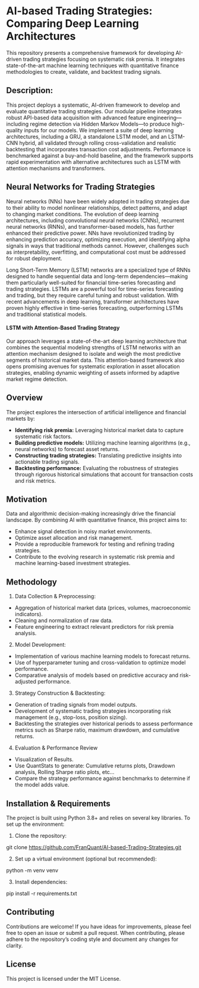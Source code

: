 # AI-based Trading Strategies: Comparing Deep Learning Architectures

This repository presents a comprehensive framework for developing AI-driven trading strategies focusing on systematic risk premia. It integrates state-of-the-art machine learning techniques with quantitative finance methodologies to create, validate, and backtest trading signals.

## Description:  

This project deploys a systematic, AI-driven framework to develop and evaluate quantitative trading strategies. Our modular pipeline integrates robust API-based data acquisition with advanced feature engineering—including regime detection via Hidden Markov Models—to produce high-quality inputs for our models. We implement a suite of deep learning architectures, including a GRU, a standalone LSTM model, and an LSTM-CNN hybrid, all validated through rolling cross-validation and realistic backtesting that incorporates transaction cost adjustments. Performance is benchmarked against a buy-and-hold baseline, and the framework supports rapid experimentation with alternative architectures such as LSTM with attention mechanisms and transformers. 


## Neural Networks for Trading Strategies

Neural networks (NNs) have been widely adopted in trading strategies due to their ability to model nonlinear relationships, detect patterns, and adapt to changing market conditions. The evolution of deep learning architectures, including convolutional neural networks (CNNs), recurrent neural networks (RNNs), and transformer-based models, has further enhanced their predictive power. NNs have revolutionized trading by enhancing prediction accuracy, optimizing execution, and identifying alpha signals in ways that traditional methods cannot. However, challenges such as interpretability, overfitting, and computational cost must be addressed for robust deployment.

Long Short-Term Memory (LSTM) networks are a specialized type of RNNs designed to handle sequential data and long-term dependencies—making them particularly well-suited for financial time-series forecasting and trading strategies. LSTMs are a powerful tool for time-series forecasting and trading, but they require careful tuning and robust validation. With recent advancements in deep learning, transformer architectures have proven highly effective in time-series forecasting, outperforming LSTMs and traditional statistical models.

#### LSTM with Attention-Based Trading Strategy

Our approach leverages a state-of-the-art deep learning architecture that combines the sequential modeling strengths of LSTM networks with an attention mechanism designed to isolate and weigh the most predictive segments of historical market data. This attention-based framework also opens promising avenues for systematic exploration in asset allocation strategies, enabling dynamic weighting of assets informed by adaptive market regime detection.

## Overview

The project explores the intersection of artificial intelligence and financial markets by:
- **Identifying risk premia:** Leveraging historical market data to capture systematic risk factors.
- **Building predictive models:** Utilizing machine learning algorithms (e.g., neural networks) to forecast asset returns.
- **Constructing trading strategies:** Translating predictive insights into actionable trading signals.
- **Backtesting performance:** Evaluating the robustness of strategies through rigorous historical simulations that account for transaction costs and risk metrics.

## Motivation

Data and algorithmic decision-making increasingly drive the financial landscape. By combining AI with quantitative finance, this project aims to:
- Enhance signal detection in noisy market environments.
- Optimize asset allocation and risk management.
- Provide a reproducible framework for testing and refining trading strategies.
- Contribute to the evolving research in systematic risk premia and machine learning-based investment strategies.

## Methodology
1. Data Collection & Preprocessing:

- Aggregation of historical market data (prices, volumes, macroeconomic indicators).
- Cleaning and normalization of raw data.
- Feature engineering to extract relevant predictors for risk premia analysis.

2. Model Development:

- Implementation of various machine learning models to forecast returns.
- Use of hyperparameter tuning and cross-validation to optimize model performance.
- Comparative analysis of models based on predictive accuracy and risk-adjusted performance.

3. Strategy Construction & Backtesting:

- Generation of trading signals from model outputs.
- Development of systematic trading strategies incorporating risk management (e.g., stop-loss, position sizing).
- Backtesting the strategies over historical periods to assess performance metrics such as Sharpe ratio, maximum drawdown, and cumulative returns.

  
4. Evaluation & Performance Review
- Visualization of Results. 
- Use QuantStats to generate: Cumulative returns plots, Drawdown analysis, Rolling Sharpe ratio plots, etc...
- Compare the strategy performance against benchmarks to determine if the model adds value. 

## Installation & Requirements

The project is built using Python 3.8+ and relies on several key libraries. To set up the environment:

1. Clone the repository:

git clone https://github.com/FranQuant/AI-based-Trading-Strategies.git


2. Set up a virtual environment (optional but recommended):

python -m venv venv
 

3. Install dependencies:

pip install -r requirements.txt

## Contributing

Contributions are welcome! If you have ideas for improvements, please feel free to open an issue or submit a pull request. When contributing, please adhere to the repository’s coding style and document any changes for clarity.

## License

This project is licensed under the MIT License.








